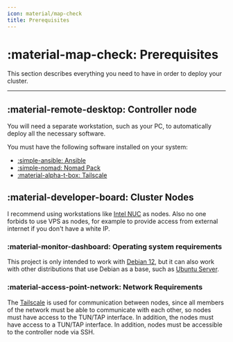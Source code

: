 ```yaml
---
icon: material/map-check
title: Prerequisites
---
```


# :material-map-check: Prerequisites

This section describes everything you need to have in order to deploy your cluster.

---

## :material-remote-desktop: Controller node

You will need a separate workstation, such as your PC, to automatically deploy all the necessary software.

You must have the following software installed on your system:

- [:simple-ansible: Ansible](https://www.ansible.com/)
- [:simple-nomad: Nomad Pack](https://github.com/hashicorp/nomad-pack)
- [:material-alpha-t-box: Tailscale](https://tailscale.com)

## :material-developer-board: Cluster Nodes

I recommend using workstations like [Intel NUC](https://en.wikipedia.org/wiki/Next_Unit_of_Computing) as nodes.
Also no one forbids to use VPS as nodes, for example to provide access from external internet if you don't have a white IP.

### :material-monitor-dashboard: Operating system requirements

This project is only intended to work with [Debian 12](https://www.debian.org/releases/stable/releasenotes.ru.html),
but it can also work with other distributions that use Debian as a base, such as [Ubuntu Server](https://ubuntu.com/download/server).

### :material-access-point-network: Network Requirements

The [Tailscale](https://tailscale.com) is used for communication between nodes,
since all members of the network must be able to communicate with each other, so nodes must have access to the TUN/TAP interface.
In addition, the nodes must have access to a TUN/TAP interface. In addition, nodes must be accessible to the controller node via SSH.
